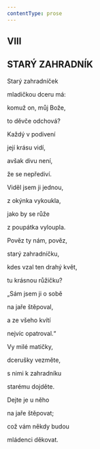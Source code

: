 ```yaml
---
contentType: prose
---
```


## VIII  

## STARÝ ZAHRADNÍK

Starý zahradníček  

mladičkou dceru má:

komuž on, můj Bože,

to děvče odchová?

Každý v podivení

její krásu vidí,

avšak divu není,

že se nepřediví.

Viděl jsem ji jednou,

z okýnka vykoukla,

jako by se růže

z poupátka vyloupla.

Pověz ty nám, pověz,

starý zahradníčku,

kdes vzal ten drahý květ,

tu krásnou růžičku?

„Sám jsem ji o sobě

na jaře štěpoval,

a ze všeho kvítí

nejvíc opatroval.“

Vy milé matičky,

dcerušky vezměte,

s nimi k zahradníku

starému dojděte.

Dejte je u něho

na jaře štěpovat;

což vám někdy budou

mládenci děkovat.
